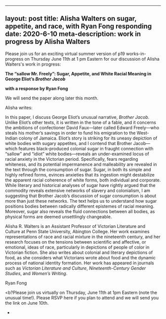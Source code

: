 

---
layout: post
title: Alisha Walters on sugar, appetite, and race, with Ryan Fong responding
date: 2020-6-10
meta-description: work in progress by Alisha Walters
---

Please join us for an exciting virtual summer version of p19 works-in-progress on Thursday June 11th at 1 pm Eastern for our discussion of Alisha Walters's work in progress:

<b>The “sallow Mr. Freely”: Sugar, Appetite, and White Racial Meaning in George Eliot’s *Brother Jacob*</b>

<b>with a response by Ryan Fong</b>

We will send the paper along later this month.

Alisha writes:

In this paper, I discuss George Eliot’s unusual narrative, *Brother Jacob*. Unlike Eliot’s other texts, it is written in the tone of a fable, and it concerns the ambitions of confectioner David Faux—later called Edward Freely—who steals his mother’s savings in order to fund his emigration to the West-Indian colony of Jamaica. Eliot’s story is striking for its uneasy depiction of white bodies with sugary appetites, and I contend that Brother Jacob—which features black-produced colonial sugar in fraught connection with “sallow” and “idiot” white bodies—reveals an under-examined locus of racial anxiety in the Victorian period. Specifically, fears regarding whiteness, and its potential impermanence and malleability are revealed in the text through the consumption of sugar. Sugar, in both its simple and highly refined forms, evinces anxieties that its ingestion might destabilize the apparent racial coherence of white forms, both individual and corporate.  While literary and historical analyses of sugar have rightly argued that the commodity reveals extensive networks of slavery and colonialism, I am suggesting that Brother Jacob’s discussion of sugar consumption is about more than just these networks. The text helps us to understand how sugar positions bodies between radically different epistemes of racial meaning. Moreover, sugar also reveals the fluid connections between all bodies, as physical forms are deemed unsettlingly changeable.

Alisha R. Walters is an Assistant Professor of Victorian Literature and Culture at Penn State University, Abington College. Her work examines representations of race and racial mixture in the nineteenth century, and her research focuses on the tensions between scientific and affective, or emotional, ideas of race, particularly in depictions of people of color in Victorian fiction. She also writes about colonial and literary depictions of food, as she considers what Victorians wrote about food and the dynamic process of national identity formation. Her work has appeared in journals such as *Victorian Literature and Culture*, *Nineteenth-Century Gender Studies*, and *Women’s Writing*.

Ryan Fong

<b?Please join us virtually on Thursday, June 11th at 1pm Eastern (note the unusual time!). Please RSVP here if you plan to attend and we will send you the link on June 10th.</b>

-
